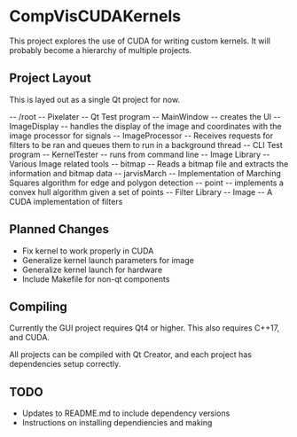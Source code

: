 # CompVisCUDAKernels
This project explores the use of CUDA for writing custom kernels. It will probably become a hierarchy of multiple projects.

## Project Layout
This is layed out as a single Qt project for now.


-- /root
    -- Pixelater -- Qt Test program
        -- MainWindow -- creates the UI
        -- ImageDisplay -- handles the display of the image and coordinates with the image processor for signals
        -- ImageProcessor -- Receives requests for filters to be ran and queues them to run in a background thread
    -- CLI Test program
        -- KernelTester -- runs from command line
    -- Image Library -- Various Image related tools
        -- bitmap -- Reads a bitmap file and extracts the information and bitmap data
        -- jarvisMarch -- Implementation of Marching Squares algorithm for edge and polygon detection
        -- point -- implements a convex hull algorithm given a set of points
    -- Filter Library
        -- Image -- A CUDA implementation of filters
## Planned Changes

* Fix kernel to work properly in CUDA
* Generalize kernel launch parameters for image
* Generalize kernel launch for hardware
* Include Makefile for non-qt components

## Compiling
Currently the GUI project requires Qt4 or higher. This also requires C++17, and CUDA.

All projects can be compiled with Qt Creator, and each project has dependencies setup correctly.

## TODO

* Updates to README.md to include dependency versions
* Instructions on installing dependiencies and making
